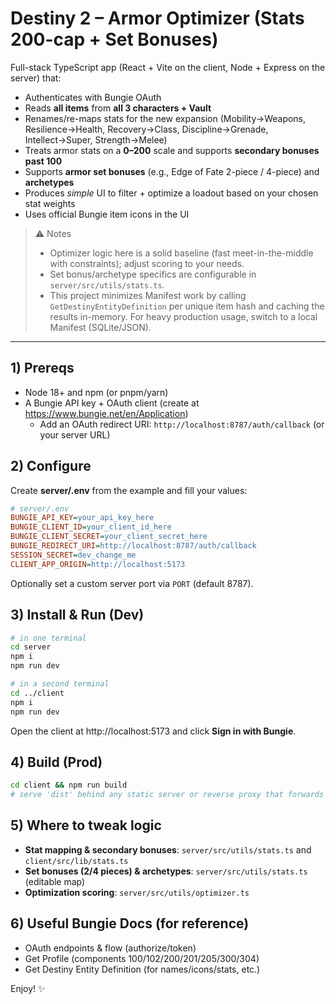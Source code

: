 # Destiny 2 – Armor Optimizer (Stats 200-cap + Set Bonuses)

Full-stack TypeScript app (React + Vite on the client, Node + Express on the server) that:
- Authenticates with Bungie OAuth
- Reads **all items** from **all 3 characters + Vault**
- Renames/re-maps stats for the new expansion (Mobility→Weapons, Resilience→Health, Recovery→Class, Discipline→Grenade, Intellect→Super, Strength→Melee)
- Treats armor stats on a **0–200** scale and supports **secondary bonuses past 100**
- Supports **armor set bonuses** (e.g., Edge of Fate 2-piece / 4-piece) and **archetypes**
- Produces *simple* UI to filter + optimize a loadout based on your chosen stat weights
- Uses official Bungie item icons in the UI

> ⚠️ Notes
> - Optimizer logic here is a solid baseline (fast meet-in-the-middle with constraints); adjust scoring to your needs.
> - Set bonus/archetype specifics are configurable in `server/src/utils/stats.ts`.
> - This project minimizes Manifest work by calling `GetDestinyEntityDefinition` per unique item hash and caching the results in-memory.
>   For heavy production usage, switch to a local Manifest (SQLite/JSON).

---

## 1) Prereqs

- Node 18+ and npm (or pnpm/yarn)
- A Bungie API key + OAuth client (create at https://www.bungie.net/en/Application)
  - Add an OAuth redirect URI: `http://localhost:8787/auth/callback` (or your server URL)

## 2) Configure

Create **server/.env** from the example and fill your values:

```ini
# server/.env
BUNGIE_API_KEY=your_api_key_here
BUNGIE_CLIENT_ID=your_client_id_here
BUNGIE_CLIENT_SECRET=your_client_secret_here
BUNGIE_REDIRECT_URI=http://localhost:8787/auth/callback
SESSION_SECRET=dev_change_me
CLIENT_APP_ORIGIN=http://localhost:5173
```

Optionally set a custom server port via `PORT` (default 8787).

## 3) Install & Run (Dev)

```bash
# in one terminal
cd server
npm i
npm run dev

# in a second terminal
cd ../client
npm i
npm run dev
```

Open the client at http://localhost:5173 and click **Sign in with Bungie**.

## 4) Build (Prod)

```bash
cd client && npm run build
# serve 'dist' behind any static server or reverse proxy that forwards /api & /auth to your Node server
```

## 5) Where to tweak logic

- **Stat mapping & secondary bonuses**: `server/src/utils/stats.ts` and `client/src/lib/stats.ts`
- **Set bonuses (2/4 pieces) & archetypes**: `server/src/utils/stats.ts` (editable map)
- **Optimization scoring**: `server/src/utils/optimizer.ts`

## 6) Useful Bungie Docs (for reference)

- OAuth endpoints & flow (authorize/token)  
- Get Profile (components 100/102/200/201/205/300/304)  
- Get Destiny Entity Definition (for names/icons/stats, etc.)

Enjoy! ✨
